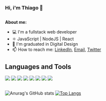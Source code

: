 ### Hi, i'm Thiago 👋
##
  
 **About me:**
- 💻 I'm a fullstack web developer
- ⚛️ JavaScript | NodeJS | React
- 📝 I'm graduated in Digital Design
- 📫 How to reach me: [LinkedIn](https://www.linkedin.com/in/thiago-nascimbeni-3b6a1b179/), [Email](tnascimbeni@gmail.com), [Twitter](https://twitter.com/thiagomn12)


 
## Languages and Tools

<div>
<img src="https://img.shields.io/badge/HTML5-E34F26?style=for-the-badge&logo=html5&logoColor=white"/> 
<img src="https://img.shields.io/badge/CSS3-1572B6?style=for-the-badge&logo=css3&logoColor=white"/>
<img src="https://img.shields.io/badge/React-20232A?style=for-the-badge&logo=react&logoColor=white"/> 
<img src="https://img.shields.io/badge/JavaScript-F7DF1E?style=for-the-badge&logo=javascript&logoColor=white"/>
<img src="https://img.shields.io/badge/Node.js-43853D?style=for-the-badge&logo=node.js&logoColor=white"/>
<img src="https://img.shields.io/badge/SQLite-07405E?style=for-the-badge&logo=mysql&logoColor=white"/>
<img src="https://img.shields.io/badge/MongoDB-%234ea94b?style=for-the-badge&logo=mongodb&logoColor=white"/>
<img src="https://img.shields.io/badge/Python-3776AB?style=for-the-badge&logo=python&logoColor=white"/>
</div> 
 
##

![Anurag's GitHub stats](https://github-readme-stats.vercel.app/api?username=thiagomn1&show_icons=true&theme=dark)
[![Top Langs](https://github-readme-stats.vercel.app/api/top-langs/?username=thiagomn1&layout=compact&show_icons=true&theme=dark)](https://github.com/anuraghazra/github-readme-stats)
